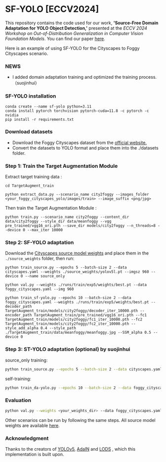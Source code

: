 # SF-YOLO [ECCV2024]
This repository contains the code used for our work, **'Source-Free Domain Adaptation for YOLO Object Detection,'** presented at the *ECCV 2024 Workshop on Out-of-Distribution Generalization in Computer Vision Foundation Models*. You can find our paper [here](https://arxiv.org/abs/2409.16538).

Here is an example of using SF-YOLO for the Cityscapes to Foggy Cityscapes scenario.

### NEWS

- I added domain adaptation training and optimized the training process. （suojinhui）

### SF-YOLO installation

```
conda create --name sf-yolo python=3.11
conda install pytorch torchvision pytorch-cuda=11.8 -c pytorch -c nvidia
pip install -r requirements.txt
```
### Download datasets

- Download the Foggy Cityscapes dataset from the [official website.](https://www.cityscapes-dataset.com/)
- Convert the datasets to YOLO format and place them into the ./datasets folder.

### Step 1: Train the Target Augmentation Module
Extract target training data :
```shell
cd TargetAugment_train

python extract_data.py --scenario_name city2foggy --images_folder <your_foggy_cityscapes_yolo/images/train> --image_suffix <png/jpg>
```

Then train the Target Augmentation Module :
```
python train.py --scenario_name city2foggy --content_dir data/city2foggy --style_dir data/meanfoggy --vgg pre_trained/vgg16_ori.pth --save_dir models/city2foggy --n_threads=8 --device 0 --max_iter 10000
```

### Step 2:  SF-YOLO adaptation

Download the [Cityscapes source model weights](https://drive.proton.me/urls/3VEG0P1GQR#MAfSdjS57GHI) and place them in the `./source_weights` folder, then run:

```
python train_source.py --epochs 5 --batch-size 2 --data cityscapes.yaml --weights ./source_weights/yolov5l.pt --imgsz 960 --device 0 --name source_only
```

```
python val.py --weights ./runs/train/exp5/weights/best.pt --data foggy_cityscapes.yaml --img 960 
```

```
python train_sf-yolo.py --epochs 10 --batch-size 2 --data foggy_cityscapes.yaml --weights ./runs/train/exp5/weights/best.pt --decoder_path TargetAugment_train/models/city2foggy/decoder_iter_10000.pth --encoder_path TargetAugment_train/pre_trained/vgg16_ori.pth --fc1 TargetAugment_train/models/city2foggy/fc1_iter_10000.pth --fc2 TargetAugment_train/models/city2foggy/fc2_iter_10000.pth --style_add_alpha 0.4 --style_path ./TargetAugment_train/data/meanfoggy/meanfoggy.jpg --SSM_alpha 0.5 --device 0 
```

### Step 3:  ST-YOLO adaptation (optional) by suojinhui

source_only training:
```bash
python train_source.py --epochs 5 --batch-size 2 --data cityscapes.yaml --weights ./source_weights/yolov5l.pt --imgsz 960 --device 0 --name source_only
```

self-training:
```bash
python train_da-yolo.py --epochs 10 --batch-size 2 --data foggy_cityscapes.yaml --data_source cityscapes.yaml --weights ./runs/train/exp5/weights/best.pt --decoder_path TargetAugment_train/models/city2foggy/decoder_iter_10000.pth --encoder_path TargetAugment_train/pre_trained/vgg16_ori.pth --fc1 TargetAugment_train/models/city2foggy/fc1_iter_10000.pth --fc2 TargetAugment_train/models/city2foggy/fc2_iter_10000.pth --style_add_alpha 0.4 --style_path ./TargetAugment_train/data/meanfoggy/meanfoggy.jpg --SSM_alpha 0.5 --device 0 
```

### Evaluation

```bash
python val.py --weights <your_weights_dir> --data foggy_cityscapes.yaml --img 960 
```

Other scenarios can be run by following the same steps. All source model weights are available [here](https://drive.proton.me/urls/5WFVDJBDAC#EPs8OZmXtbWq).


### Acknowledgment

Thanks to the creators of [YOLOv5](https://github.com/ultralytics/yolov5), [AdaIN](https://github.com/naoto0804/pytorch-AdaIN) and [LODS](https://github.com/Flashkong/Source-Free-Object-Detection-by-Learning-to-Overlook-Domain-Style) , which this implementation is built upon.


